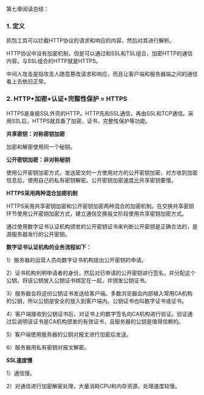 第七章阅读总结：

### 1. 定义

抓包工具可以拦截HTTP协议的请求和响应的内容，然后对其进行解析。

HTTP协议中没有加密机制，但是可以通过和SSL和TSL组合，加密HTTP的通信内容。与SSL组合的HTTP就是HTTPS。

中间人攻击是指攻击人随意篡改请求和响应，而且让客户端和服务器端之间的通信看上去依旧正常。

### 2. HTTP+加密+认证+完整性保护 = HTTPS

HTTPS是身披SSL外壳的HTTP。HTTP先和SSL通信，再由SSL和TCP通信。采用SSL后，HTTPS就具备了加密，证书，完整性保护等功能。

**共享密钥：对称密钥加密**

加密和解密使用同一个秘钥。


**公开密钥加密：非对称秘钥**

使用公开密钥加密方式，发送密文的一方使用对方的公开密钥加密，对方收到加密信息后，使用自己的私有密钥解密。公开密钥加密速度比共享密钥要慢。

**HTTPS采用两种混合加密机制**

HTTPS采用共享密钥加密和公开密钥加密两种混合的加密机制。在交换共享密钥环节使用公开密钥加密方式，建立通信交换报文阶段使用共享密钥加密方式。

通过使用数字证书认证机构颁发的公开密钥证书来判断公开密钥是正确合法的，是源服务器发行的公开密钥。

**数字证书认证机构的业务流程如下：**

1）服务器的运营人员向数字证书机构提出公开密钥的申请。

2）证书机构判明申请者的身份，然后对已申请的公开密钥进行签名，并分配这个公钥，将该公钥放入公钥证书绑定在一起，并颁发公钥证书。

3）服务器会将这份公钥证书发送给客户端。多数浏览器会内部植入常用CA机构的公钥，所以公钥是安全的放入到客户端内。公钥证书也叫数字证书或证书。

4）客户端接收到公钥证书后，对证书上的数字签名向CA机构进行验证。验证通过后说明该证书是CA机构颁发的有效证书，且服务器的公钥是值得信赖的。

5）客户端使用服务器的公钥对报文进行加密后发送。

6）服务器用私有密钥对报文解密。

**SSL速度慢**

1）通信慢。

2）对通信进行加密解密处理，大量消耗CPU和内存资源，处理速度较慢。



